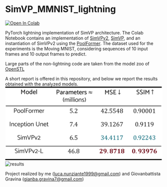 # SimVP_MMNIST_lightning
<a target="_blank" href="https://colab.research.google.com/github/lucanunz/SimVP_MMNIST_lightning/blob/main/notebook/SimVP_MMNIST_lightning.ipynb">
  <img src="https://colab.research.google.com/assets/colab-badge.svg" class="center" alt="Open In Colab"/>
</a>

PyTorch lightning implementation of SimVP architecture. The Colab Notebook contains an implementation of [SimVPv2](https://arxiv.org/abs/2211.12509), [SimVP](https://arxiv.org/abs/2206.05099), and an instantiation of SimVPv2 using the [PoolFormer](https://arxiv.org/abs/2111.11418). The dataset used for the experiments is the Moving MNIST, considering sequences of 10 input frames and 10 output frames to predict.

Large parts of the non-lightning code are taken from the model zoo of [OpenSTL](https://github.com/chengtan9907/OpenSTL)

A short report is offered in this repository, and below we report the results obtained with the analyzed models.
![comparison](https://github.com/gianni0907/SimVP_MMNIST_lightning/blob/main/imgs/comparison_table.png)
![results](https://github.com/lucanunz/SimVP_MMNIST_lightning/blob/main/imgs/results.png)


Project realized by me (luca.nunziante1999@gmail.com) and Giovanbattista Gravina (gianba.gravina7@gmail.com)
